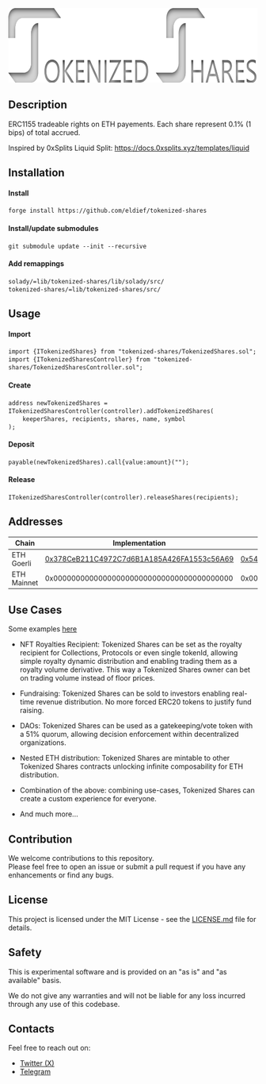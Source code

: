 <img src="/image/logo-full.png" width="710" height="150">

## Description
ERC1155 tradeable rights on ETH payements. Each share represent 0.1% (1 bips) of total accrued.  

Inspired by 0xSplits Liquid Split: https://docs.0xsplits.xyz/templates/liquid


## Installation

#### Install
```
forge install https://github.com/eldief/tokenized-shares
```

#### Install/update submodules
```
git submodule update --init --recursive
```

#### Add remappings
```
solady/=lib/tokenized-shares/lib/solady/src/
tokenized-shares/=lib/tokenized-shares/src/
```


## Usage

#### Import
```
import {ITokenizedShares} from "tokenized-shares/TokenizedShares.sol";
import {ITokenizedSharesController} from "tokenized-shares/TokenizedSharesController.sol";
```

#### Create
```
address newTokenizedShares = ITokenizedSharesController(controller).addTokenizedShares(
    keeperShares, recipients, shares, name, symbol
);
```

#### Deposit
```
payable(newTokenizedShares).call{value:amount}("");
```

#### Release
```
ITokenizedSharesController(controller).releaseShares(recipients);
```


## Addresses
| Chain       | Implementation                             | Controller                                 | Default Renderer                            |
|-------------|--------------------------------------------|--------------------------------------------|---------------------------------------------|
| ETH Goerli  | [0x378CeB211C4972C7d6B1A185A426FA1553c56A69](https://goerli.etherscan.io/address/0x378ceb211c4972c7d6b1a185a426fa1553c56a69) | [0x54B22db76A9Be89c3BB743744DefD8A90D304325](https://goerli.etherscan.io/address/0x54b22db76a9be89c3bb743744defd8a90d304325) |  [0x0247D43cD619E7D6dE7257066c9fF0186754E65a](https://goerli.etherscan.io/address/0x0247d43cd619e7d6de7257066c9ff0186754e65a) |
| ETH Mainnet | 0x0000000000000000000000000000000000000000 | 0x0000000000000000000000000000000000000000 |  0x0000000000000000000000000000000000000000 |


## Use Cases
Some examples [here](https://github.com/eldief/tokenized-shares/tree/main/src/examples)

- NFT Royalties Recipient: Tokenized Shares can be set as the royalty recipient for Collections, Protocols or even single tokenId, allowing simple royalty dynamic distribution and enabling trading them as a royalty volume derivative. This way a Tokenized Shares owner can bet on trading volume instead of floor prices.

- Fundraising: Tokenized Shares can be sold to investors enabling real-time revenue distribution. No more forced ERC20 tokens to justify fund raising.

- DAOs: Tokenized Shares can be used as a gatekeeping/vote token with a 51% quorum, allowing decision enforcement within decentralized organizations.

- Nested ETH distribution: Tokenized Shares are mintable to other Tokenized Shares contracts unlocking infinite composability for ETH distribution.

- Combination of the above: combining use-cases, Tokenized Shares can create a custom experience for everyone.
   
- And much more... 


## Contribution
We welcome contributions to this repository.  
Please feel free to open an issue or submit a pull request if you have any enhancements or find any bugs.


## License
This project is licensed under the MIT License - see the [LICENSE.md](LICENSE.md) file for details.


## Safety
This is experimental software and is provided on an "as is" and "as available" basis.

We do not give any warranties and will not be liable for any loss incurred through any use of this codebase.




## Contacts
Feel free to reach out on:
- [Twitter (X)](https://twitter.com/Filllqq)
- [Telegram](https://t.me/eldief)
